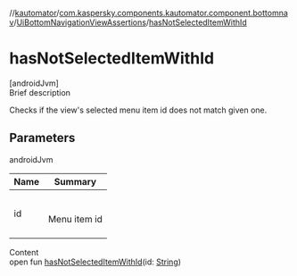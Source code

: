 //[kautomator](../../index.md)/[com.kaspersky.components.kautomator.component.bottomnav](../index.md)/[UiBottomNavigationViewAssertions](index.md)/[hasNotSelectedItemWithId](has-not-selected-item-with-id.md)



# hasNotSelectedItemWithId  
[androidJvm]  
Brief description  


Checks if the view's selected menu item id does not match given one.



## Parameters  
  
androidJvm  
  
|  Name|  Summary| 
|---|---|
| id| <br><br>Menu item id<br><br>
  
  
Content  
open fun [hasNotSelectedItemWithId](has-not-selected-item-with-id.md)(id: [String](https://kotlinlang.org/api/latest/jvm/stdlib/kotlin/-string/index.html))  



